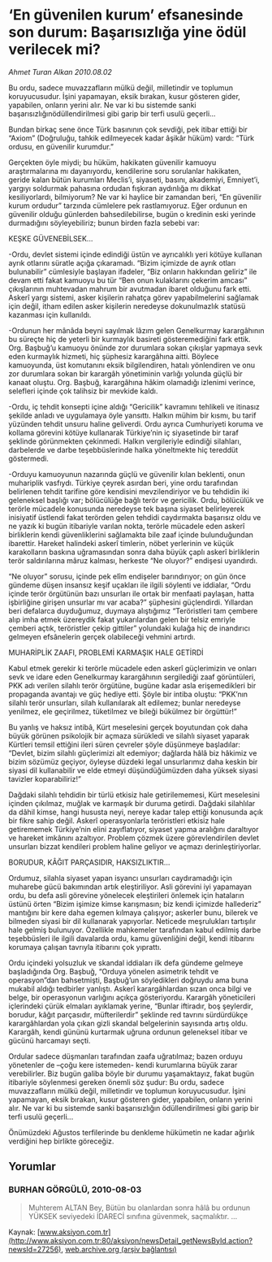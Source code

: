 # ‘En güvenilen kurum’ efsanesinde son durum: Başarısızlığa yine ödül verilecek mi?

*Ahmet Turan Alkan 2010.08.02*

<font class="agenda2NewsSpot">
 Bu ordu, sadece muvazzafların mülkü değil, milletindir ve toplumun koruyucusudur. İşini yapamayan, eksik bırakan, kusur gösteren gider, yapabilen, onların yerini alır. Ne var ki bu sistemde sanki başarısızlığınödüllendirilmesi gibi garip bir terfi usulü geçerli...
</font>
<font class="newsDetail">
 <p>
  <p class="MsoNormal">
   Bundan birkaç sene önce Türk basınının çok sevdiği, pek itibar ettiği bir “Axiom” (Doğruluğu, tahkik edilmeyecek kadar âşikâr hüküm) vardı: “Türk ordusu, en güvenilir kurumdur.”
  </p>
  <p class="MsoNormal">
   Gerçekten öyle miydi; bu hüküm, hakikaten güvenilir kamuoyu araştırmalarına mı dayanıyordu, kendilerine soru sorulanlar hakikaten, geride kalan bütün kurumları Meclis’i, siyaseti, basını, akademiyi, Emniyet’i, yargıyı soldurmak pahasına ordudan fışkıran aydınlığa mı dikkat kesiliyorlardı, bilmiyorum? Ne var ki haylice bir zamandan beri, “En güvenilir kurum ordudur” tarzında cümlelere pek rastlamıyoruz. Eğer ordunun en güvenilir olduğu günlerden bahsedilebilirse, bugün o kredinin eski yerinde durmadığını söyleyebiliriz; bunun birden fazla sebebi var:
  </p>
  <p class="MsoNormal">
   KEŞKE GÜVENEBİLSEK...
  </p>
  <p class="MsoNormal">
   -Ordu, devlet sistemi içinde edindiği üstün ve ayrıcalıklı yeri kötüye kullanan ayrık otlarını süratle açığa çıkaramadı. “Bizim içimizde de ayrık otları bulunabilir” cümlesiyle başlayan ifadeler, “Biz onların hakkından geliriz” ile devam etti fakat kamuoyu bu tür “Ben onun kulaklarını çekerim amcası” çıkışlarının muhtevadan mahrum bir avutmadan ibaret olduğunu fark etti. Askerî yargı sistemi, asker kişilerin rahatça görev yapabilmelerini sağlamak için değil, itham edilen asker kişilerin neredeyse dokunulmazlık statüsü kazanması için kullanıldı.
  </p>
  <p class="MsoNormal">
   -Ordunun her mânâda beyni sayılmak lâzım gelen Genelkurmay karargâhının bu süreçte hiç de yeterli bir kurmaylık basireti gösteremediğini fark ettik. Org. Başbuğ’u kamuoyu önünde zor durumlara sokan çıkışlar yapmaya sevk eden kurmaylık hizmeti, hiç şüphesiz karargâhına aitti. Böylece kamuoyunda, üst komutanını eksik bilgilendiren, hatalı yönlendiren ve onu zor durumlara sokan bir karargâh yönetiminin varlığı yolunda güçlü bir kanaat oluştu. Org. Başbuğ, karargâhına hâkim olamadığı izlenimi verince, selefleri içinde çok talihsiz bir mevkide kaldı.
  </p>
  <p class="MsoNormal">
   -Ordu, iç tehdit konsepti içine aldığı “Gericilik” kavramını tehlikeli ve itinasız şekilde anladı ve uygulamaya öyle yansıttı. Halkın mühim bir kısmı, bu tarif yüzünden tehdit unsuru haline geliverdi. Ordu ayrıca Cumhuriyeti koruma ve kollama görevini kötüye kullanarak Türkiye’nin iç siyasetinde bir taraf şeklinde görünmekten çekinmedi. Halkın vergileriyle edindiği silahları, darbelerde ve darbe teşebbüslerinde halka yöneltmekte hiç tereddüt göstermedi.
  </p>
  <p class="MsoNormal">
   -Orduyu kamuoyunun nazarında güçlü ve güvenilir kılan beklenti, onun muhariplik vasfıydı. Türkiye çeyrek asırdan beri, yine ordu tarafından belirlenen tehdit tarifine göre kendisini mevzilendiriyor ve bu tehdidin iki geleneksel başlığı var; bölücülüğe bağlı terör ve gericilik. Ordu, bölücülük ve terörle mücadele konusunda neredeyse tek başına siyaset belirleyerek inisiyatif üstlendi fakat terörden gelen tehdidi caydırmakta başarısız oldu ve ne yazık ki bugün itibariyle varılan nokta, terörle mücadele eden askerî birliklerin kendi güvenliklerini sağlamakta bile zaaf içinde bulunduğundan ibarettir. Hareket halindeki askerî timlerin, nöbet yerlerinin ve küçük karakolların baskına uğramasından sonra daha büyük çaplı askerî birliklerin terör saldırılarına mâruz kalması, herkeste “Ne oluyor?” endişesi uyandırdı.
  </p>
  <p class="MsoNormal">
   “Ne oluyor” sorusu, içinde pek elîm endişeler barındırıyor; on gün önce gündeme düşen insansız keşif uçakları ile ilgili söylenti ve iddialar, “Ordu içinde terör örgütünün bazı unsurları ile ortak bir menfaati paylaşan, hatta işbirliğine girişen unsurlar mı var acaba?” şüphesini güçlendirdi. Yıllardan beri defalarca duyduğumuz, duymaya alıştığımız “Teröristleri tam çembere alıp imha etmek üzereydik fakat yukarılardan gelen bir telsiz emriyle çemberi açtık, teröristler çekip gittiler” yolundaki kulağa hiç de inandırıcı gelmeyen efsânelerin gerçek olabileceği vehmini artırdı.
  </p>
  <p class="MsoNormal">
   MUHARİPLİK ZAAFI, PROBLEMİ KARMAŞIK HALE GETİRDİ
  </p>
  <p class="MsoNormal">
   Kabul etmek gerekir ki terörle mücadele eden askerî güçlerimizin ve onları sevk ve idare eden Genelkurmay karargâhının sergilediği zaaf görüntüleri, PKK adı verilen silahlı terör örgütüne, bugüne kadar asla erişemedikleri bir propaganda avantajı ve güç hediye etti. Şöyle bir intiba oluştu: “PKK’nın silahlı terör unsurları, silah kullanılarak alt edilemez; bunlar neredeyse yenilmez, ele geçirilmez, tüketilmez ve bileği bükülmez bir örgüttür!”
  </p>
  <p class="MsoNormal">
   Bu yanlış ve haksız intibâ, Kürt meselesini gerçek boyutundan çok daha büyük görünen psikolojik bir açmaza sürükledi ve silahlı siyaset yaparak Kürtleri temsil ettiğini ileri süren çevreler şöyle düşünmeye başladılar: “Devlet, bizim silahlı güçlerimizi alt edemiyor; dağlarda hâlâ biz hâkimiz ve bizim sözümüz geçiyor, öyleyse düzdeki legal unsurlarımız daha keskin bir siyasi dil kullanabilir ve elde etmeyi düşündüğümüzden daha yüksek siyasi tavizler koparabiliriz!”
  </p>
  <p class="MsoNormal">
   Dağdaki silahlı tehdidin bir türlü etkisiz hale getirilememesi, Kürt meselesini içinden çıkılmaz, muğlak ve karmaşık bir duruma getirdi. Dağdaki silahlılar da dâhil kimse, hangi hususta neyi, nereye kadar talep ettiği konusunda açık bir fikre sahip değil. Askerî operasyonlarla teröristleri etkisiz hale getirememek Türkiye’nin elini zayıflatıyor, siyaset yapma aralığını daraltıyor ve hareket imkânını azaltıyor. Problem çözmek üzere görevlendirilen devlet unsurları bizzat kendileri problem haline geliyor ve açmazı derinleştiriyorlar.
  </p>
  <p class="MsoNormal">
   BORUDUR, KÂĞIT PARÇASIDIR, HAKSIZLIKTIR...
  </p>
  <p class="MsoNormal">
   Ordumuz, silahla siyaset yapan isyancı unsurları caydıramadığı için muharebe gücü bakımından artık eleştiriliyor. Asli görevini iyi yapamayan ordu, bu defa asli görevine yönelecek eleştirileri önlemek için hataların üstünü örten “Bizim işimize kimse karışmasın; biz kendi içimizde hallederiz” mantığını bir kere daha egemen kılmaya çalışıyor; askerler bunu, bilerek ve bilmeden siyasi bir dil kullanarak yapıyorlar. Neticede meşrulukları tartışılır hale gelmiş bulunuyor. Özellikle mahkemeler tarafından kabul edilmiş darbe teşebbüsleri ile ilgili davalarda ordu, kamu güvenliğini değil, kendi itibarını korumaya çalışan tavrıyla itibarını çok yıprattı.
  </p>
  <p class="MsoNormal">
   Ordu içindeki yolsuzluk ve skandal iddiaları ilk defa gündeme gelmeye başladığında Org. Başbuğ, “Orduya yönelen asimetrik tehdit ve operasyon”dan bahsetmişti, Başbuğ’un söyledikleri doğruydu ama buna mukabil aldığı tedbirler yanlıştı. Askerî karargâhlardan sızan onca bilgi ve belge, bir operasyonun varlığını açıkça gösteriyordu. Karargâh yöneticileri içlerindeki çürük elmaları ayıklamak yerine, “Bunlar iftiradır, boş şeylerdir, borudur, kâğıt parçasıdır, müfterilerdir” şeklinde red tavrını sürdürdükçe karargâhlardan yola çıkan gizli skandal belgelerinin sayısında artış oldu. Karargâh, kendi gününü kurtarmak uğruna ordunun geleneksel itibar ve gücünü harcamayı seçti.
  </p>
  <p class="MsoNormal">
   Ordular sadece düşmanları tarafından zaafa uğratılmaz; bazen orduyu yönetenler de –çoğu kere istemeden- kendi kurumlarına büyük zarar verebilirler. Biz bugün galiba böyle bir durumu yaşamaktayız, fakat bugün itibariyle söylenmesi gereken önemli söz şudur: Bu ordu, sadece muvazzafların mülkü değil, milletindir ve toplumun koruyucusudur. İşini yapamayan, eksik bırakan, kusur gösteren gider, yapabilen, onların yerini alır. Ne var ki bu sistemde sanki başarısızlığın ödüllendirilmesi gibi garip bir terfi usulü geçerli...
  </p>
  <p class="MsoNormal">
   Önümüzdeki Ağustos terfilerinde bu denkleme hükümetin ne kadar ağırlık verdiğini hep birlikte göreceğiz.
  </p>
 </p>
</font>

## Yorumlar

### BURHAN GÖRGÜLÜ, 2010-08-03
> Muhterem ALTAN Bey, Bütün bu olanlardan sonra hâlâ bu ordunun YÜKSEK seviyedeki İDARECİ sınıfına güvenmek, saçmalıktır. ...

Kaynak: [www.aksiyon.com.tr](http://www.aksiyon.com.tr:80/aksiyon/newsDetail_getNewsById.action?newsId=27256), [web.archive.org (arşiv bağlantısı)](http://web.archive.org/web/20100806014018/http://www.aksiyon.com.tr:80/aksiyon/newsDetail_getNewsById.action?newsId=27256)
